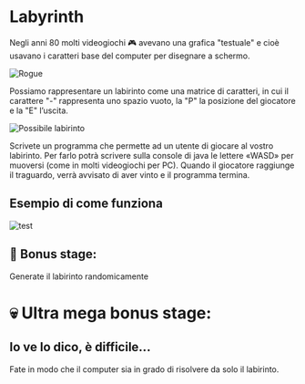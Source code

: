 # Labyrinth

Negli anni 80 molti videogiochi &#x1F3AE; avevano una grafica "testuale" e cioè usavano i caratteri base del computer per disegnare a schermo.

![Rogue](./Immagini/rogue.png)

Possiamo rappresentare un labirinto come una matrice di caratteri, in cui il carattere "-" rappresenta uno spazio vuoto, la "P" la posizione del giocatore e la "E" l’uscita.


![Possibile labirinto](./Immagini/preview.png)



Scrivete un programma che permette ad un utente di giocare al vostro labirinto. Per farlo potrà scrivere sulla console di java le lettere «WASD» per muoversi (come in molti videogiochi per PC). Quando il giocatore raggiunge il traguardo, verrà avvisato di aver vinto e il programma termina.


## Esempio di come funziona
![test](./Immagini/laby.gif)


## &#x1F970; Bonus stage:

Generate il labirinto randomicamente

# &#x1F480; Ultra mega bonus stage:
## Io ve lo dico, è difficile...
Fate in modo che il computer sia in grado di risolvere da solo il labirinto.



